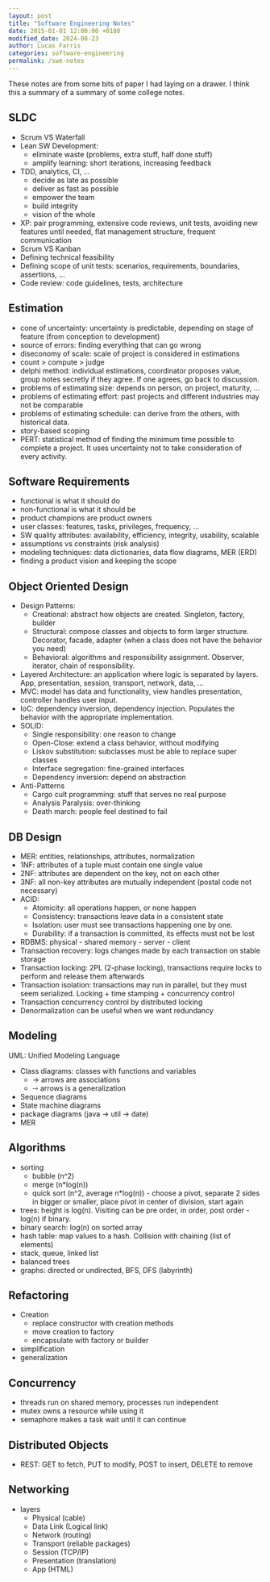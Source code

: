 ```yaml
---
layout: post
title: "Software Engineering Notes"
date: 2015-01-01 12:00:00 +0100
modified_date: 2024-08-23
author: Lucas Farris
categories: software-engineering
permalink: /swe-notes
---
```


These notes are from some bits of paper I had laying on a drawer. I think this a summary of a summary of some college notes.

## SLDC

- Scrum VS Waterfall
- Lean SW Development: 
  - eliminate waste (problems, extra stuff, half done stuff)
  - amplify learning: short iterations, increasing feedback
- TDD, analytics, CI, ...
  - decide as late as possible
  - deliver as fast as possible
  - empower the team
  - build integrity
  - vision of the whole
- XP: pair programming, extensive code reviews, unit tests, avoiding new features until needed, flat management structure, frequent communication
- Scrum VS Kanban
- Defining technical feasibility
- Defining scope of unit tests: scenarios, requirements, boundaries, assertions, ...
- Code review: code guidelines, tests, architecture  

## Estimation

- cone of uncertainty: uncertainty is predictable, depending on stage of feature (from conception to development)
- source of errors: finding everything that can go wrong
- diseconomy of scale: scale of project is considered in estimations
- count > compute > judge
- delphi method: individual estimations, coordinator proposes value, group notes secretly if they agree. If one agrees, go back to discussion.
- problems of estimating size: depends on person, on project, maturity, ...
- problems of estimating effort: past projects and different industries may not be comparable
- problems of estimating schedule: can derive from the others, with historical data.
- story-based scoping
- PERT: statistical method of finding the minimum time possible to complete a project. It uses uncertainty not to take consideration of every activity.

## Software Requirements

- functional is what it should do
- non-functional is what it should be
- product champions are product owners
- user classes: features, tasks, privileges, frequency, ...
- SW quality attributes: availability, efficiency, integrity, usability, scalable
- assumptions vs constraints (risk analysis)
- modeling techniques: data dictionaries, data flow diagrams, MER (ERD)
- finding a product vision and keeping the scope

## Object Oriented Design

- Design Patterns:
  - Creational: abstract how objects are created. Singleton, factory, builder
  - Structural: compose classes and objects to form larger structure. Decorator, facade, adapter (when a class does not have the behavior you need)
  - Behavioral: algorithms and responsibility assignment. Observer, iterator, chain of responsibility.
- Layered Architecture: an application where logic is separated by layers. App, presentation, session, transport, network, data, ...
- MVC: model has data and functionality, view handles presentation, controller handles user input.
- IoC: dependency inversion, dependency injection. Populates the behavior with the appropriate implementation.
- SOLID:
  - Single responsibility: one reason to change
  - Open-Close: extend a class behavior, without modifying
  - Liskov substitution: subclasses must be able to replace super classes
  - Interface segregation: fine-grained interfaces
  - Dependency inversion: depend on abstraction
- Anti-Patterns
  - Cargo cult programming: stuff that serves no real purpose
  - Analysis Paralysis: over-thinking
  - Death march: people feel destined to fail

## DB Design

- MER: entities, relationships, attributes, normalization
- 1NF: attributes of a tuple must contain one single value
- 2NF: attributes are dependent on the key, not on each other
- 3NF: all non-key attributes are mutually independent (postal code not necessary)
- ACID:
  - Atomicity: all operations happen, or none happen
  - Consistency: transactions leave data in a consistent state
  - Isolation: user must see transactions happening one by one.
  - Durability: if a transaction is committed, its effects must not be lost
- RDBMS: physical - shared memory - server - client
- Transaction recovery: logs changes made by each transaction on stable storage
- Transaction locking: 2PL (2-phase locking), transactions require locks to perform and release them afterwards
- Transaction isolation: transactions may run in parallel, but they must seem serialized. Locking + time stamping + concurrency control
- Transaction concurrency control by distributed locking
- Denormalization can be useful when we want redundancy

## Modeling

UML: Unified Modeling Language
- Class diagrams: classes with functions and variables
  - → arrows are associations
  - ⇾ arrows is a generalization
- Sequence diagrams
- State machine diagrams
- package diagrams (java -> util -> date)
- MER

## Algorithms

- sorting
  - bubble (n^2)
  - merge (n*log(n))
  - quick sort (n^2, average n*log(n)) - choose a pivot, separate 2 sides in bigger or smaller, place pivot in center of division, start again
- trees: height is log(n). Visiting can be pre order, in order, post order - log(n) if binary.
- binary search: log(n) on sorted array
- hash table: map values to a hash. Collision with chaining (list of elements)
- stack, queue, linked list
- balanced trees
- graphs: directed or undirected, BFS, DFS (labyrinth)

## Refactoring

- Creation
  - replace constructor with creation methods
  - move creation to factory
  - encapsulate with factory or builder
- simplification
- generalization

## Concurrency

- threads run on shared memory, processes run independent
- mutex owns a resource while using it
- semaphore makes a task wait until it can continue

## Distributed Objects

- REST: GET to fetch, PUT to modify, POST to insert, DELETE to remove

## Networking

- layers
  - Physical (cable)
  - Data Link (Logical link)
  - Network (routing)
  - Transport (reliable packages)
  - Session (TCP/IP)
  - Presentation (translation)
  - App (HTML)